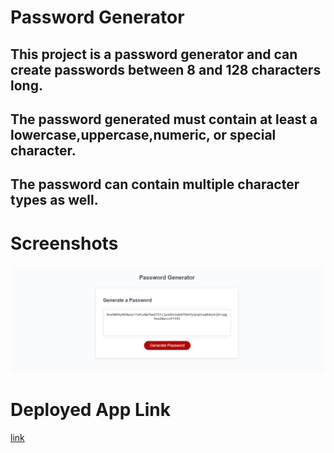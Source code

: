 # Password Generator

## This project is a password generator and can create passwords between 8 and 128 characters long.
## The password generated must contain at least a lowercase,uppercase,numeric, or special character.
## The password can contain multiple character types as well.

# Screenshots
![alt text](./Develop/Images/completedApp.PNG)

# Deployed App Link
[link](https://clayguerrero.github.io/Mod3Challenge-Password-Generator/Develop/)
